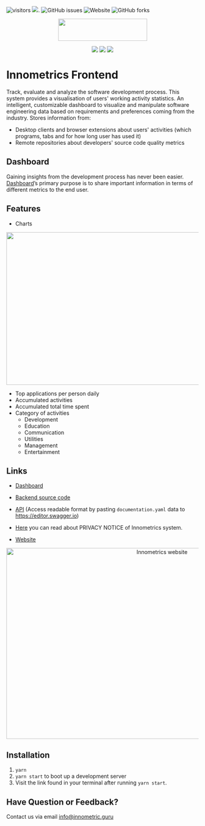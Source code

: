 ![visitors](https://visitor-badge.glitch.me/badge?page_id=page.id) 
[![](https://tokei.rs/b1/github/XAMPPRocky/tokei)](https://github.com/InnopolisUniversity/innometrics-dashboard/edit/master).
![GitHub issues](https://img.shields.io/github/issues/shaxri/NlpWithNeuralNetwork)
![Website](https://img.shields.io/website?up_color=red&up_message=Online&url=https%3A%2F%2Finnometrics.ru%2F%23innometrics-subscribe)
![GitHub forks](https://img.shields.io/github/forks/shaxri/NlpWithNeuralNetwork?style=social)

<p align="center">
<img width="233" height="58" src="https://github.com/InnopolisUniversity/innometrics-dashboard/blob/master/innometrics_logo.png">
</p>
<p align="center">
<img src="https://img.shields.io/badge/javascript%20-%23323330.svg?&style=for-the-badge&logo=javascript&logoColor=%23F7DF1E"/> <img src="https://img.shields.io/badge/react%20-%2320232a.svg?&style=for-the-badge&logo=react&logoColor=%2361DAFB"/> <img src="https://img.shields.io/badge/firebase%20-%23039BE5.svg?&style=for-the-badge&logo=firebase"/>
</p>


# Innometrics Frontend
Track, evaluate and analyze the software development process. This system provides a visualisation of users' working activity statistics. An intelligent, customizable dashboard to visualize and manipulate software engineering data based on requirements and preferences coming from the industry.
Stores information from:

- Desktop clients and browser extensions about users' activities (which programs, tabs and for how long user has used it)
- Remote repositories about developers' source code quality metrics


## Dashboard
Gaining insights from the development process has never been easier. [Dashboard](https://link.springer.com/chapter/10.1007/978-3-030-47240-5_16)’s primary purpose is to share important information in terms of different metrics to the end user.

## Features

- Charts
<p align="center">
<img width="700" height="400" src="https://github.com/InnopolisUniversity/innometrics-dashboard/blob/master/Innometrics_charts.png">
</p>

- Top applications per person daily
- Accumulated activities
- Accumulated total time spent
- Category of activities
  - Development
  - Education
  - Communication
  - Utilities
  - Management
  - Entertainment

## Links

* [Dashboard](https://innometrics-12856.firebaseapp.com/#/login)

* [Backend source code](https://github.com/InnopolisUniversity/innometrics-backend)

* [API](https://github.com/InnopolisUniversity/innometrics-backend/blob/master/documentation.yaml)
  (Access readable format by pasting `documentation.yaml` data to https://editor.swagger.io)
* [Here](https://drive.google.com/file/d/1ghOf4uXLN9Nl4MYenroQuLhQ3GPfZMZW/view?usp=sharing) you can read about PRIVACY NOTICE of Innometrics system.
*  [Website](https://innometrics.ru/)
<p align="center">
<img width="800" height="500" src="https://github.com/InnopolisUniversity/innometrics-dashboard/blob/master/Innometrics_website.png" alt="Innometrics website"></a>
<p>

## Installation

1. `yarn`
2. `yarn start` to boot up a development server
3. Visit the link found in your terminal after running `yarn start`.

## Have Question or Feedback?
Contact us via email info@innometric.guru

